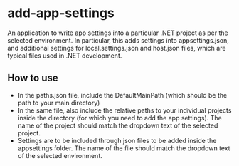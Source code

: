 # add-app-settings
An application to write app settings into a particular .NET project as per the selected environment. In particular, this adds settings into appsettings.json, and additional settings for local.settings.json and host.json files, which are typical files used in .NET development.

## How to use
- In the paths.json file, include the DefaultMainPath (which should be the path to your main directory)
- In the same file, also include the relative paths to your individual projects inside the directory (for which you need to add the app settings). The name of the project should match the dropdown text of the selected project.
- Settings are to be included through json files to be added inside the appsettings folder. The name of the file should match the dropdown text of the selected environment.
